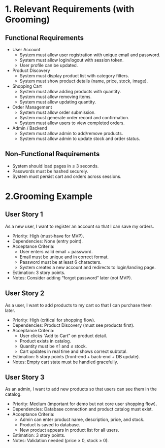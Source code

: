 # 1. Relevant Requirements (with Grooming)

## Functional Requirements
- User Account
  - System must allow user registration with unique email and password.
  - System must allow login/logout with session token.
  - User profile can be updated.
- Product Discovery
  - System must display product list with category filters.
  - System must show product details (name, price, stock, image).
- Shopping Cart
  - System must allow adding products with quantity.
  - System must allow removing items.
  - System must allow updating quantity.
- Order Management
  - System must allow order submission.
  - System must generate order record and confirmation.
  - System must allow users to view completed orders.
- Admin / Backend
  - System must allow admin to add/remove products.
  - System must allow admin to update stock and order status.

## Non-Functional Requirements
- System should load pages in ≤ 3 seconds.
- Passwords must be hashed securely.
- System must persist cart and orders across sessions.

# 2.Grooming Example

## User Story 1
As a new user, I want to register an account so that I can save my orders.
- Priority: High (must-have for MVP).
- Dependencies: None (entry point).
- Acceptance Criteria:
  - User enters valid email + password.
  - Email must be unique and in correct format.
  - Password must be at least 6 characters.
  - System creates a new account and redirects to login/landing page.
- Estimation: 3 story points.
- Notes: Consider adding “forgot password” later (not MVP).

## User Story 2
As a user, I want to add products to my cart so that I can purchase them later.
- Priority: High (critical for shopping flow).
- Dependencies: Product Discovery (must see products first).
- Acceptance Criteria:
  - User clicks “Add to Cart” on product detail.
  - Product exists in catalog.
  - Quantity must be ≥1 and ≤ stock.
  - Cart updates in real time and shows correct subtotal.
- Estimation: 5 story points (front-end + back-end + DB update).
- Notes: Empty cart state must be handled gracefully.

## User Story 3
As an admin, I want to add new products so that users can see them in the catalog.
- Priority: Medium (important for demo but not core user shopping flow).
- Dependencies: Database connection and product catalog must exist.
- Acceptance Criteria:
  - Admin can enter product name, description, price, and stock.
  - Product is saved to database.
  - New product appears in product list for all users.
- Estimation: 3 story points.
- Notes: Validation needed (price ≥ 0, stock ≥ 0).
